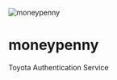 ![moneypenny](https://upload.wikimedia.org/wikipedia/en/9/9b/Miss_Moneypenny_by_Lois_Maxwell.jpg)
# moneypenny
Toyota Authentication Service
